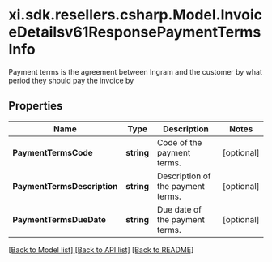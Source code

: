 # xi.sdk.resellers.csharp.Model.InvoiceDetailsv61ResponsePaymentTermsInfo
Payment terms is the agreement between Ingram and the customer by what period they should pay the invoice by

## Properties

Name | Type | Description | Notes
------------ | ------------- | ------------- | -------------
**PaymentTermsCode** | **string** | Code of the payment terms. | [optional] 
**PaymentTermsDescription** | **string** | Description of the payment terms. | [optional] 
**PaymentTermsDueDate** | **string** | Due date of the payment terms. | [optional] 

[[Back to Model list]](../README.md#documentation-for-models) [[Back to API list]](../README.md#documentation-for-api-endpoints) [[Back to README]](../README.md)

